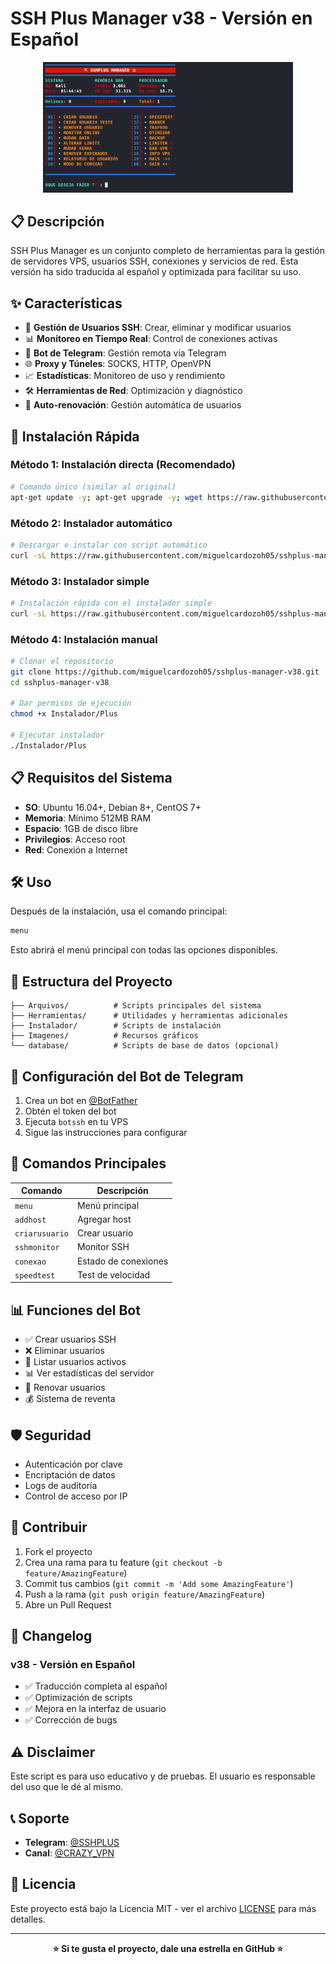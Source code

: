 # SSH Plus Manager v38 - Versión en Español

<div align="center">
  <img src="Imagenes/SSHPLUS_MANAGER.png" alt="SSH Plus Manager" width="400">
</div>

## 📋 Descripción

SSH Plus Manager es un conjunto completo de herramientas para la gestión de servidores VPS, usuarios SSH, conexiones y servicios de red. Esta versión ha sido traducida al español y optimizada para facilitar su uso.

## ✨ Características

- 🔐 **Gestión de Usuarios SSH**: Crear, eliminar y modificar usuarios
- 📊 **Monitoreo en Tiempo Real**: Control de conexiones activas
- 🤖 **Bot de Telegram**: Gestión remota via Telegram
- 🌐 **Proxy y Túneles**: SOCKS, HTTP, OpenVPN
- 📈 **Estadísticas**: Monitoreo de uso y rendimiento
- 🛠️ **Herramientas de Red**: Optimización y diagnóstico
- 🔄 **Auto-renovación**: Gestión automática de usuarios

## 🚀 Instalación Rápida

### Método 1: Instalación directa (Recomendado)

```bash
# Comando único (similar al original)
apt-get update -y; apt-get upgrade -y; wget https://raw.githubusercontent.com/miguelcardozoh05/sshplus-manager-v38/main/Instalador/Plus; chmod +x Plus* && ./Plus
```

### Método 2: Instalador automático

```bash
# Descargar e instalar con script automático
curl -sL https://raw.githubusercontent.com/miguelcardozoh05/sshplus-manager-v38/main/install.sh | bash
```

### Método 3: Instalador simple

```bash
# Instalación rápida con el instalador simple
curl -sL https://raw.githubusercontent.com/miguelcardozoh05/sshplus-manager-v38/main/instalador_simple.sh | bash
```

### Método 4: Instalación manual

```bash
# Clonar el repositorio
git clone https://github.com/miguelcardozoh05/sshplus-manager-v38.git
cd sshplus-manager-v38

# Dar permisos de ejecución
chmod +x Instalador/Plus

# Ejecutar instalador
./Instalador/Plus
```

## 📋 Requisitos del Sistema

- **SO**: Ubuntu 16.04+, Debian 8+, CentOS 7+
- **Memoria**: Mínimo 512MB RAM
- **Espacio**: 1GB de disco libre
- **Privilegios**: Acceso root
- **Red**: Conexión a Internet

## 🛠️ Uso

Después de la instalación, usa el comando principal:

```bash
menu
```

Esto abrirá el menú principal con todas las opciones disponibles.

## 📁 Estructura del Proyecto

```
├── Arquivos/          # Scripts principales del sistema
├── Herramientas/      # Utilidades y herramientas adicionales
├── Instalador/        # Scripts de instalación
├── Imagenes/          # Recursos gráficos
└── database/          # Scripts de base de datos (opcional)
```

## 🤖 Configuración del Bot de Telegram

1. Crea un bot en [@BotFather](https://t.me/botfather)
2. Obtén el token del bot
3. Ejecuta `botssh` en tu VPS
4. Sigue las instrucciones para configurar

## 🔧 Comandos Principales

| Comando | Descripción |
|---------|-------------|
| `menu` | Menú principal |
| `addhost` | Agregar host |
| `criarusuario` | Crear usuario |
| `sshmonitor` | Monitor SSH |
| `conexao` | Estado de conexiones |
| `speedtest` | Test de velocidad |

## 📊 Funciones del Bot

- ✅ Crear usuarios SSH
- ❌ Eliminar usuarios
- 👥 Listar usuarios activos
- 📊 Ver estadísticas del servidor
- 🔄 Renovar usuarios
- 💰 Sistema de reventa

## 🛡️ Seguridad

- Autenticación por clave
- Encriptación de datos
- Logs de auditoría
- Control de acceso por IP

## 🤝 Contribuir

1. Fork el proyecto
2. Crea una rama para tu feature (`git checkout -b feature/AmazingFeature`)
3. Commit tus cambios (`git commit -m 'Add some AmazingFeature'`)
4. Push a la rama (`git push origin feature/AmazingFeature`)
5. Abre un Pull Request

## 📝 Changelog

### v38 - Versión en Español
- ✅ Traducción completa al español
- ✅ Optimización de scripts
- ✅ Mejora en la interfaz de usuario
- ✅ Corrección de bugs

## ⚠️ Disclaimer

Este script es para uso educativo y de pruebas. El usuario es responsable del uso que le dé al mismo.

## 📞 Soporte

- **Telegram**: [@SSHPLUS](https://t.me/sshplus)
- **Canal**: [@CRAZY_VPN](https://t.me/crazy_vpn)

## 📄 Licencia

Este proyecto está bajo la Licencia MIT - ver el archivo [LICENSE](LICENSE) para más detalles.

---

<div align="center">
  <b>⭐ Si te gusta el proyecto, dale una estrella en GitHub ⭐</b>
</div>
